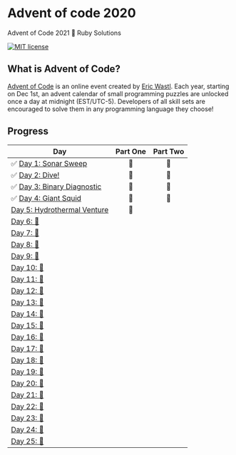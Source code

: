 # Advent of code 2020
Advent of Code 2021 🎄 Ruby Solutions

[![MIT license](https://img.shields.io/badge/License-MIT-blue.svg)](https://opensource.org/licenses/MIT)

## What is Advent of Code?
[Advent of Code](http://adventofcode.com) is an online event created by [Eric Wastl](https://twitter.com/ericwastl). Each year, starting on Dec 1st, an advent calendar of small programming puzzles are unlocked once a day at midnight (EST/UTC-5). Developers of all skill sets are encouraged to solve them in any programming language they choose!

## Progress

| Day  | Part One | Part Two | 
|---|:---:|:---:|
| ✅ [Day 1: Sonar Sweep](https://github.com/franmosteiro/advent-of-code/tree/main/2021/day-01)| 🌟 | 🌟 |
| ✅ [Day 2: Dive!](https://github.com/franmosteiro/advent-of-code/tree/main/2021/day-02)| 🌟 | 🌟 |
| ✅ [Day 3: Binary Diagnostic](https://github.com/franmosteiro/advent-of-code/tree/main/2021/day-03)| 🌟 | 🌟 |
| ✅ [Day  4: Giant Squid ](https://github.com/franmosteiro/advent-of-code/tree/main/2021/day-04)| 🌟 | 🌟 |
| [Day  5: Hydrothermal Venture ](https://github.com/franmosteiro/advent-of-code/tree/main/2021/day-05)| 🌟 | |
| [Day  6: 🚧 ]()| | |
| [Day  7: 🚧 ]()| | |
| [Day  8: 🚧 ]()| | |
| [Day  9: 🚧 ]()| | |
| [Day 10: 🚧 ]()| | |
| [Day 11: 🚧 ]()| | |
| [Day 12: 🚧 ]()| | |
| [Day 13: 🚧 ]()| | |
| [Day 14: 🚧 ]()| | |
| [Day 15: 🚧 ]()| | |
| [Day 16: 🚧 ]()| | |
| [Day 17: 🚧 ]()| | |
| [Day 18: 🚧 ]()| | |
| [Day 19: 🚧 ]()| | |
| [Day 20: 🚧 ]()| | |
| [Day 21: 🚧 ]()| | |
| [Day 22: 🚧 ]()| | |
| [Day 23: 🚧 ]()| | |
| [Day 24: 🚧 ]()| | |
| [Day 25: 🚧 ]()| | |
